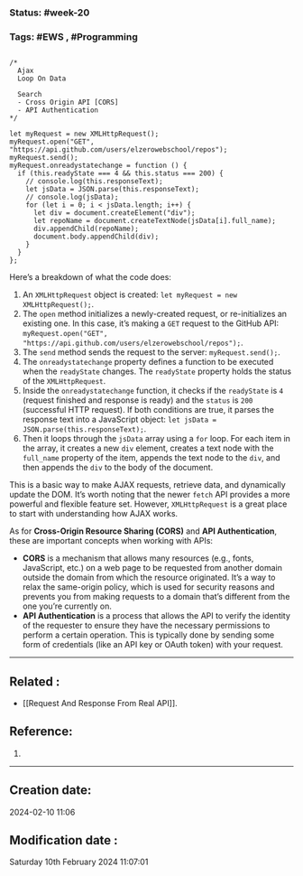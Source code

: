 
### Status: #week-20

### Tags: #EWS  , #Programming 


## 

```JS
/*
  Ajax
  Loop On Data

  Search
  - Cross Origin API [CORS]
  - API Authentication
*/

let myRequest = new XMLHttpRequest();
myRequest.open("GET", "https://api.github.com/users/elzerowebschool/repos");
myRequest.send();
myRequest.onreadystatechange = function () {
  if (this.readyState === 4 && this.status === 200) {
    // console.log(this.responseText);
    let jsData = JSON.parse(this.responseText);
    // console.log(jsData);
    for (let i = 0; i < jsData.length; i++) {
      let div = document.createElement("div");
      let repoName = document.createTextNode(jsData[i].full_name);
      div.appendChild(repoName);
      document.body.appendChild(div);
    }
  }
};
````


Here’s a breakdown of what the code does:

1. An `XMLHttpRequest` object is created: `let myRequest = new XMLHttpRequest();`.
2. The `open` method initializes a newly-created request, or re-initializes an existing one. In this case, it’s making a `GET` request to the GitHub API: `myRequest.open("GET", "https://api.github.com/users/elzerowebschool/repos");`.
3. The `send` method sends the request to the server: `myRequest.send();`.
4. The `onreadystatechange` property defines a function to be executed when the `readyState` changes. The `readyState` property holds the status of the `XMLHttpRequest`.
5. Inside the `onreadystatechange` function, it checks if the `readyState` is `4` (request finished and response is ready) and the `status` is `200` (successful HTTP request). If both conditions are true, it parses the response text into a JavaScript object: `let jsData = JSON.parse(this.responseText);`.
6. Then it loops through the `jsData` array using a `for` loop. For each item in the array, it creates a new `div` element, creates a text node with the `full_name` property of the item, appends the text node to the `div`, and then appends the `div` to the body of the document.

This is a basic way to make AJAX requests, retrieve data, and dynamically update the DOM. It’s worth noting that the newer `fetch` API provides a more powerful and flexible feature set. However, `XMLHttpRequest` is a great place to start with understanding how AJAX works.

As for **Cross-Origin Resource Sharing (CORS)** and **API Authentication**, these are important concepts when working with APIs:

- **CORS** is a mechanism that allows many resources (e.g., fonts, JavaScript, etc.) on a web page to be requested from another domain outside the domain from which the resource originated. It’s a way to relax the same-origin policy, which is used for security reasons and prevents you from making requests to a domain that’s different from the one you’re currently on.
- **API Authentication** is a process that allows the API to verify the identity of the requester to ensure they have the necessary permissions to perform a certain operation. This is typically done by sending some form of credentials (like an API key or OAuth token) with your request.

______________________________________________________________________


## Related : 

- [[Request And Response From Real API]].

## Reference: 

1.  


---

  ## Creation date: 
  
  2024-02-10 11:06 
  
  
   ## Modification date :
   
   Saturday 10th February 2024 11:07:01